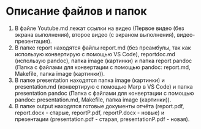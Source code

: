# Описание файлов и папок

1. В файле Youtube.md лежат ссылки на видео (Первое видео (без экрана выполнения), второе видео (с экраном выполнения), видео-презентация).
1. В папке report находятся файлы report.md (без преамбулы, так как использую конвертирую с помощью VS Code), reportdoc.md (использую pandoc), папка image (картинки) и папка report pandoc (Папка с файлами для конвертации с помощью pandoc: report.md, Makefile, папка image (картинки)). 
1. В папке presentation находятся папка image (картинки) и presentation.md (конвертирую с помощью Marp в VS Code) и папка presentation pandoc (Папка с файлами для конвертации с помощью pandoc: presentation.md, Makefile, папка image (картинки)).
1. В папке output находятся готовые документы отчёта (report.pdf, report.docx - старые, reportP.pdf, reportP.docx - новые) и презентации (presentation.pdf - старая, presentationP.pdf - новая).